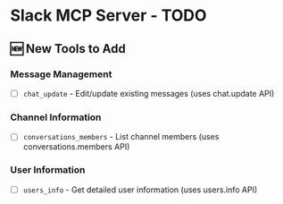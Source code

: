 # Slack MCP Server - TODO

## 🆕 New Tools to Add

### Message Management
- [ ] `chat_update` - Edit/update existing messages (uses chat.update API)

### Channel Information
- [ ] `conversations_members` - List channel members (uses conversations.members API)

### User Information  
- [ ] `users_info` - Get detailed user information (uses users.info API)
